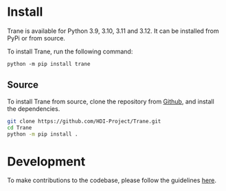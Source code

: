 # Install

Trane is available for Python 3.9, 3.10, 3.11 and 3.12. It can be installed from PyPi or from source.

To install Trane, run the following command:

```shell
python -m pip install trane
```

## Source

To install Trane from source, clone the repository from [Github](https://github.com/HDI-Project/Trane), and install the dependencies.

```bash
git clone https://github.com/HDI-Project/Trane.git
cd Trane
python -m pip install .
```

# Development

To make contributions to the codebase, please follow the guidelines [here](https://github.com/HDI-Project/Trane/blob/main/contributing.md).